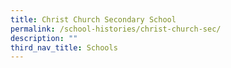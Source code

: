 ```yaml
---
title: Christ Church Secondary School
permalink: /school-histories/christ-church-sec/
description: ""
third_nav_title: Schools
---
```


